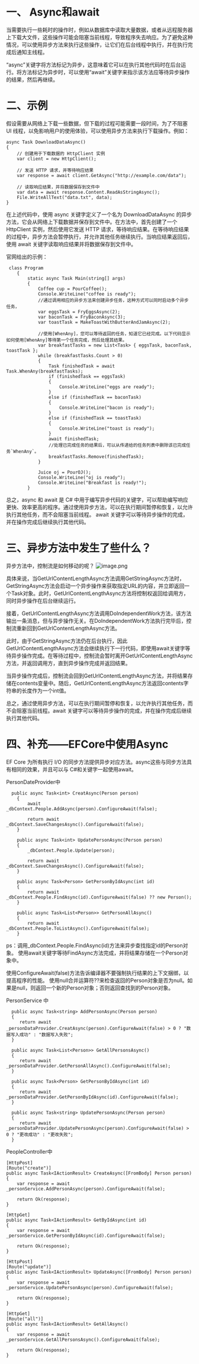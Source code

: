 # 一、 Async和await

当需要执行一些耗时的操作时，例如从数据库中读取大量数据，或者从远程服务器上下载大文件，这些操作可能会阻塞当前线程，导致程序失去响应。为了避免这种情况，可以使用异步方法来执行这些操作，让它们在后台线程中执行，并在执行完成后通知主线程。

“async”关键字将方法标记为异步，这意味着它可以在执行其他代码时在后台运行。将方法标记为异步时，可以使用“await”关键字来指示该方法应等待异步操作的结果，然后再继续。

# 二、示例

假设需要从网络上下载一些数据，但下载的过程可能需要一段时间，为了不阻塞 UI 线程，以免影响用户的使用体验，可以使用异步方法来执行下载操作。例如：

```
async Task DownloadDataAsync()
{
    // 创建用于下载数据的 HttpClient 实例
    var client = new HttpClient();

    // 发送 HTTP 请求，并等待响应结果
    var response = await client.GetAsync("http://example.com/data");

    // 读取响应结果，并将数据保存到文件中
    var data = await response.Content.ReadAsStringAsync();
    File.WriteAllText("data.txt", data);
}
```

在上述代码中，使用 async 关键字定义了一个名为 DownloadDataAsync 的异步方法，它会从网络上下载数据并保存到文件中。在方法中，首先创建了一个 HttpClient 实例，然后使用它发送 HTTP 请求，等待响应结果。在等待响应结果的过程中，异步方法会暂停执行，并允许其他任务继续执行。当响应结果返回后，使用 await 关键字读取响应结果并将数据保存到文件中。

官网给出的示例：

```
 class Program
    {
        static async Task Main(string[] args)
        {
            Coffee cup = PourCoffee();
            Console.WriteLine("coffee is ready");
            //通过调用相应的异步方法来创建异步任务，这种方式可以同时启动多个异步任务，
            var eggsTask = FryEggsAsync(2);
            var baconTask = FryBaconAsync(3);
            var toastTask = MakeToastWithButterAndJamAsync(2);
            
            //使用[WhenAny]，您可以等待返回的任务，知道它已经完成。以下代码显示如何使用[WhenAny]等待第一个任务完成，然后处理其结果。
            var breakfastTasks = new List<Task> { eggsTask, baconTask, toastTask };
            while (breakfastTasks.Count > 0)
            {
                Task finishedTask = await Task.WhenAny(breakfastTasks);
                if (finishedTask == eggsTask)
                {
                    Console.WriteLine("eggs are ready");
                }
                else if (finishedTask == baconTask)
                {
                    Console.WriteLine("bacon is ready");
                }
                else if (finishedTask == toastTask)
                {
                    Console.WriteLine("toast is ready");
                }
                await finishedTask;
                //处理已完成任务的结果后，可以从传递给的任务列表中删除该已完成任务`WhenAny`。
                breakfastTasks.Remove(finishedTask);
            }

            Juice oj = PourOJ();
            Console.WriteLine("oj is ready");
            Console.WriteLine("Breakfast is ready!");
        }
```

总之，async 和 await 是 C# 中用于编写异步代码的关键字，可以帮助编写响应更快、效率更高的程序。通过使用异步方法，可以在执行期间暂停和恢复，以允许执行其他任务，而不会阻塞当前线程。
await 关键字可以等待异步操作的完成，并在操作完成后继续执行其他代码。

# 三、异步方法中发生了些什么？

异步方法中，控制流是如何移动的呢？
![image.png](https://upload-images.jianshu.io/upload_images/29177961-49652ed37c601df2.png?imageMogr2/auto-orient/strip%7CimageView2/2/w/1240)

具体来说，当GetUrlContentLengthAsync方法调用GetStringAsync方法时，GetStringAsync方法会启动一个异步操作来获取指定URL的内容，并立即返回一个Task<string>对象。此时，GetUrlContentLengthAsync方法将控制权返回给调用方，同时异步操作在后台继续运行。

接着，GetUrlContentLengthAsync方法调用DoIndependentWork方法，该方法输出一条消息，但与异步操作无关。在DoIndependentWork方法执行完毕后，控制流重新回到GetUrlContentLengthAsync方法。

此时，由于GetStringAsync方法仍在后台执行，因此GetUrlContentLengthAsync方法会继续执行下一行代码，即使用await关键字等待异步操作完成。在等待过程中，控制流会暂时离开GetUrlContentLengthAsync方法，并返回调用方，直到异步操作完成并返回结果。

当异步操作完成后，控制流会回到GetUrlContentLengthAsync方法，并将结果存储在contents变量中。随后，GetUrlContentLengthAsync方法返回contents字符串的长度作为一个int值。

总之，通过使用异步方法，可以在执行期间暂停和恢复，以允许执行其他任务，而不会阻塞当前线程。await 关键字可以等待异步操作的完成，并在操作完成后继续执行其他代码。

# 四、补充——EFCore中使用Async

EF Core 为所有执行 I/O 的同步方法提供异步对应方法。async这些与同步方法具有相同的效果，并且可以与 C#和关键字一起使用await。

PersonDateProvider中

```
  public async Task<int> CreatAsync(Person person)
    {
        await _dbContext.People.AddAsync(person).ConfigureAwait(false);

        return await _dbContext.SaveChangesAsync().ConfigureAwait(false);
    }

    public async Task<int> UpdatePersonAsync(Person person)
    {
        _dbContext.People.Update(person);

        return await _dbContext.SaveChangesAsync().ConfigureAwait(false);
    }

    public async Task<Person> GetPersonByIdAsync(int id)
    {
        return await _dbContext.People.FindAsync(id).ConfigureAwait(false) ?? new Person();
    }

    public async Task<List<Person>> GetPersonAllAsync()
    {
        return await _dbContext.People.ToListAsync().ConfigureAwait(false);
    }

```

ps：调用_dbContext.People.FindAsync(id)方法来异步查找指定id的Person对象。
使用await关键字等待FindAsync方法完成，并将结果存储在一个Person对象中。

使用ConfigureAwait(false)方法告诉编译器不要强制执行结果的上下文捆绑，以提高程序的性能。
使用null合并运算符??来检查返回的Person对象是否为null。如果是null，则返回一个新的Person对象；否则返回查找到的Person对象。

PersonService 中

```
  public async Task<string> AddPersonAsync(Person person)
  {
     return await _personDataProvider.CreatAsync(person).ConfigureAwait(false) > 0 ? "数据写入成功" : "数据写入失败";
  }

  public async Task<List<Person>> GetAllPersonsAsync()
  {
     return await _personDataProvider.GetPersonAllAsync().ConfigureAwait(false);
  }

  public async Task<Person> GetPersonByIdAsync(int id)
  {
     return await _personDataProvider.GetPersonByIdAsync(id).ConfigureAwait(false);
  }

  public async Task<string> UpdatePersonAsync(Person person)
  {
     return await _personDataProvider.UpdatePersonAsync(person).ConfigureAwait(false) > 0 ? "更改成功" : "更改失败";
  }
```

PeopleController中

```
[HttpPost]
[Route("create")]
public async Task<IActionResult> CreateAsync([FromBody] Person person)
{
    var response = await _personService.AddPersonAsync(person).ConfigureAwait(false);
            
    return Ok(response);
}

[HttpGet]
public async Task<IActionResult> GetByIdAsync(int id)
{
    var response = await _personService.GetPersonByIdAsync(id).ConfigureAwait(false);
            
    return Ok(response);
}

[HttpPost]
[Route("update")]
public async Task<IActionResult> UpdateAsync([FromBody] Person person)
{
    var response = await _personService.UpdatePersonAsync(person).ConfigureAwait(false);

    return Ok(response);
}

[HttpGet]
[Route("all")]
public async Task<IActionResult> GetAllAsync()
{
    var response = await _personService.GetAllPersonsAsync().ConfigureAwait(false);
            
    return Ok(response);
}
```